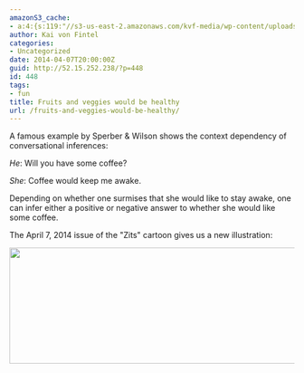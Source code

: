 ```yaml
---
amazonS3_cache:
- a:4:{s:119:"//s3-us-east-2.amazonaws.com/kvf-media/wp-content/uploads/20170813171800/zits-2014-04-07-wouldbehealthy-implicature.gif";i:592;s:126:"//s3-us-east-2.amazonaws.com/kvf-media/wp-content/uploads/20170813171800/zits-2014-04-07-wouldbehealthy-implicature-300x96.gif";i:592;s:89:"//52.15.252.238/wp-content/uploads/2014/04/zits-2014-04-07-wouldbehealthy-implicature.gif";i:592;s:96:"//52.15.252.238/wp-content/uploads/2014/04/zits-2014-04-07-wouldbehealthy-implicature-300x96.gif";i:592;}
author: Kai von Fintel
categories:
- Uncategorized
date: 2014-04-07T20:00:00Z
guid: http://52.15.252.238/?p=448
id: 448
tags:
- fun
title: Fruits and veggies would be healthy
url: /fruits-and-veggies-would-be-healthy/
---
```


A famous example by Sperber &amp; Wilson shows the context dependency of conversational inferences:

*He*: Will you have some coffee?

*She*: Coffee would keep me awake.

Depending on whether one surmises that she would like to stay awake, one can infer either a positive or negative answer to whether she would like some coffee.

The April 7, 2014 issue of the "Zits" cartoon gives us a new illustration:

<img class="alignnone size-full wp-image-592" src="http://52.15.252.238/wp-content/uploads/2014/04/zits-2014-04-07-wouldbehealthy-implicature.gif" alt="" width="640" height="205" />